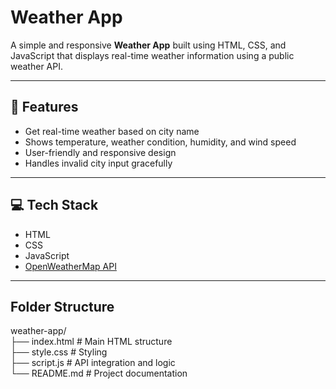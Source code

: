 # Weather App

A simple and responsive **Weather App** built using HTML, CSS, and JavaScript that displays real-time weather information using a public weather API.

---

## 🚀 Features

- Get real-time weather based on city name
- Shows temperature, weather condition, humidity, and wind speed
- User-friendly and responsive design
- Handles invalid city input gracefully

---

## 💻 Tech Stack

- HTML
- CSS
- JavaScript
- [OpenWeatherMap API](https://api.openweathermap.org/data/2.5/weather?units=metric) 

---

## Folder Structure

weather-app/ <br>
├── index.html # Main HTML structure <br>
├── style.css # Styling <br>
├── script.js # API integration and logic <br>
└── README.md # Project documentation <br>

